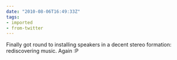 ```yaml
---
date: "2010-08-06T16:49:33Z"
tags:
- imported
- from-twitter
---
```

Finally got round to installing speakers in a decent stereo formation: rediscovering music. Again :P
